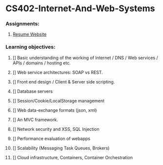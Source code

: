 # CS402-Internet-And-Web-Systems

### Assignments:

1. [Resume Website](https://flamefractal.github.io/CS402-Internet-And-Web-Systems/Resume-Website/index.html)






### Learning objectives:

1. [] Basic understanding of the working of Internet / DNS / Web services / APIs / domains / hosting etc.

2. [] Web service architectures: SOAP vs REST.

3. [] Front end design / Client & Server side scripting.

4. [] Database servers

5. [] Session/Cookie/LocalStorage management

6. [] Web data-exchange formats (json, xml)

7. [] An MVC framework.

8. [] Network security and XSS, SQL Injection

9. [] Performance evaluation of webapps

10. [] Scalability (Messaging Task Queues, Brokers)

11. [] Cloud infrastructure, Containers, Container Orchestration
